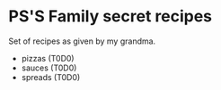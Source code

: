 # PS'S Family secret recipes

Set of recipes as given by my grandma.

* pizzas (T0D0)
* sauces (T0D0)
* spreads (T0D0)